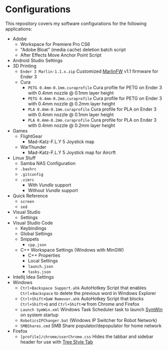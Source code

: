 # Configurations

This repository covers my software configurations for the following applications:

- Adobe
  - Workspace for Premiere Pro CS6
  - "Adobe Bloat" (media cache) deletion batch script
  - After Effects Move Anchor Point Script
- Android Studio Settings
- 3D Printing
  - `Ender 3 Marlin-1.1.x.zip` Customized [MarlinFW](marlinfw.org) v1.1 firmware for Ender 3
  - Cura
    - `PETG 0.4mm-0.1mm.curaprofile` Cura profile for PETG on Ender 3 with 0.4mm nozzle @ 0.1mm layer height
    - `PETG 0.4mm-0.2mm.curaprofile` Cura profile for PETG on Ender 3 with 0.4mm nozzle @ 0.2mm layer height
    - `PLA 0.4mm-0.1mm.curaprofile` Cura profile for PLA on Ender 3 with 0.4mm nozzle @ 0.1mm layer height
    - `PLA 0.4mm-0.2mm.curaprofile` Cura profile for PLA on Ender 3 with 0.4mm nozzle @ 0.2mm layer height
- Games
  - FlightGear
    - Mad-Katz-F.L.Y 5 Joystick map
  - WarThunder
    - Mad-Katz-F.L.Y 5 Joystick map for Aircrft
- Linux Stuff
  - Samba NAS Configuration
  - `.bashrc`
  - `.gitconfig`
  - `.vimrc`
    - With *Vundle* support
    - Without *Vundle* support
- Quick Reference
  - `screen`
  - `sed`
- Visual Studio
  - Settings
- Visual Studio Code
  - Keybindings
  - Global Settings
  - Snippets
    - `cpp.json`
  - C++ Workspace Settings (Windows with MinGW)
    - C++ Properties
    - Local Settings
    - `launch.json`
    - `tasks.json`
- Intellij Idea Settings
- Windows
  - `Ctrl+Backspace Support.ahk` AutoHotkey Script that enables `Ctrl`+`Backspace` to delete the previous word in Windows Explorer
  - `Ctrl+Shift+QaW Remover.ahk` AutoHotkey Script that blocks `Ctrl+Shift+Q` and `Ctrl+Shift+W` from Chrome and Firefox
  - `Launch SymWin.xml` Windows Task Scheduler task to launch [SymWin](github.com/mjvh80/SymWin) on system startup
  - `RoboticsIPChanger.bat` (Windows IP Switcher for Robot Network)
  - `SMBShares.cmd` SMB Share populator/depopulator for home network
- Firefox
  - `[profile]/chrome/userChrome.css` Hides the tabbar and sidebar header for use with [Tree Style Tab](addons.mozilla.org/en-US/firefox/addon/tree-style-tab/)
